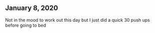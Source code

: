 ## January 8, 2020
Not in the mood to work out this day but I just did a quick 30 push ups before going to bed
